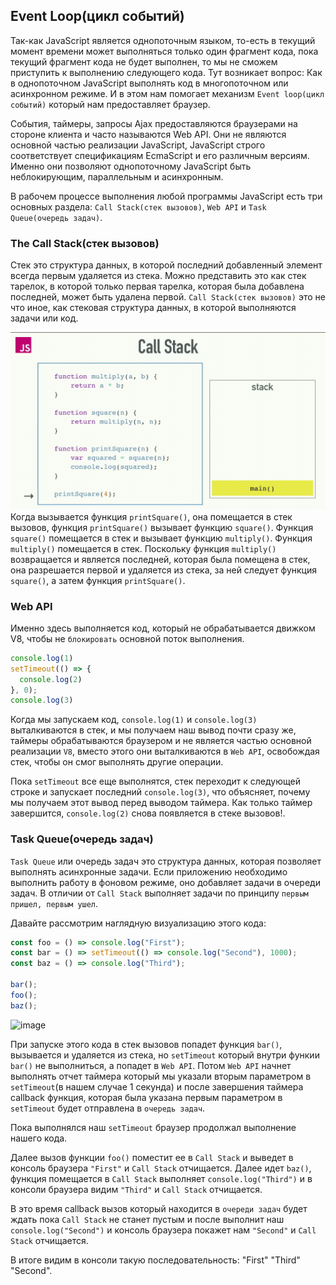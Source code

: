 ## Event Loop(цикл событий)

Так-как JavaScript является однопоточным языком, то-есть в текущий момент времени может выполняться только один фрагмент кода, пока текущий фрагмент кода не будет выполнен, то мы не сможем приступить к выполнению следующего кода. Тут возникает вопрос: Как в однопоточном JavaScript выполнять код в многопоточном или асинхронном режиме. И в этом нам помогает механизм `Event loop(цикл событий)` который нам предоставляет браузер.

События, таймеры, запросы Ajax предоставляются браузерами на стороне клиента и часто называются Web API. Они не являются основной частью реализации JavaScript, JavaScript строго соответствует спецификациям EcmaScript и его различным версиям.
Именно они позволяют однопоточному JavaScript быть неблокирующим, параллельным и асинхронным.

В рабочем процессе выполнения любой программы JavaScript есть три основных раздела: `Call Stack(стек вызовов)`, `Web API` и `Task Queue(очередь задач)`.

### The Call Stack(стек вызовов)

Стек это структура данных, в которой последний добавленный элемент всегда первым удаляется из стека. Можно представить это как стек тарелок, в которой только первая тарелка, которая была добавлена последней, может быть удалена первой.
`Call Stack(стек вызовов)` это не что иное, как стековая структура данных, в которой выполняются задачи или код.

![Image alt](./assets/stack.gif)
Когда вызывается функция `printSquare()`, она помещается в стек вызовов, функция `printSquare()` вызывает функцию `square()`. Функция `square()` помещается в стек и вызывает функцию `multiply()`. Функция `multiply()` помещается в стек. Поскольку функция `multiply()` возвращается и является последней, которая была помещена в стек, она разрешается первой и удаляется из стека, за ней следует функция `square()`, а затем функция `printSquare()`.

### Web API

Именно здесь выполняется код, который не обрабатывается движком V8, чтобы не `блокировать` основной поток выполнения.

```JavaScript
console.log(1)
setTimeout(() => {
  console.log(2)
}, 0);
console.log(3)
```

Когда мы запускаем код, `console.log(1)` и `console.log(3)` выталкиваются в стек, и мы получаем наш вывод почти сразу же, таймеры обрабатываются браузером и не является частью основной реализации `V8`, вместо этого они выталкиваются в `Web API`, освобождая стек, чтобы он смог выполнять другие операции.

Пока `setTimeout` все еще выполнятся, стек переходит к следующей строке и запускает последний `console.log(3)`, что объясняет, почему мы получаем этот вывод перед выводом таймера. Как только таймер завершится, `console.log(2)` снова появляется в стеке вызовов!.

### Task Queue(очередь задач)

`Task Queue` или очередь задач это структура данных, которая позволяет выполнять асинхронные задачи. Если приложению необходимо выполнить работу в фоновом режиме, оно добавляет задачи в очереди задач. В отличии от `Call Stack` выполняет задачи по принципу `первым пришел, первым ушел`.

Давайте рассмотрим наглядную визуализацию этого кода:

```JavaScript
const foo = () => console.log("First");
const bar = () => setTimeout(() => console.log("Second"), 1000);
const baz = () => console.log("Third");

bar();
foo();
baz();
```

![image](https://res.cloudinary.com/practicaldev/image/fetch/s--BLtCLQcd--/c_limit%2Cf_auto%2Cfl_progressive%2Cq_66%2Cw_880/https://devtolydiahallie.s3-us-west-1.amazonaws.com/gif14.1.gif)

При запуске этого кода в стек вызовов попадет функция `bar()`, вызывается и удаляется из стека, но `setTimeout` который внутри функии `bar()` не выполниться, а попадет в `Web API`. Потом `Web API` начнет выполнять отчет таймера который мы указали вторым параметром в `setTimeout`(в нашем случае 1 секунда) и после завершения таймера callback функция, которая была указана первым параметром в `setTimeout` будет отправлена в `очередь задач`.

Пока выполнялся наш `setTimeout` браузер продолжал выполнение нашего кода.

Далее вызов функции `foo()` поместит ее в `Call Stack` и выведет в консоль браузера `"First"` и `Call Stack` отчищается. Далее идет `baz()`, функция помещается в `Call Stack` выполняет `console.log("Third")` и в консоли браузера видим `"Third"` и `Call Stack` отчищается.

В это время callback вызов который находится в `очереди задач` будет ждать пока `Call Stack` не станет пустым и после выполнит наш `console.log("Second")` и консоль браузера покажет нам `"Second"` и `Call Stack` отчищается.

В итоге видим в консоли такую последовательность: "First" "Third" "Second".
